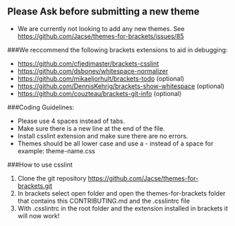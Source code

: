## Please Ask before submitting a new theme
* We are currently not looking to add any new themes. See https://github.com/Jacse/themes-for-brackets/issues/85

###We reccommend the following brackets extensions to aid in debugging:

* https://github.com/cfjedimaster/brackets-csslint
* https://github.com/dsbonev/whitespace-normalizer
* https://github.com/mikaeljorhult/brackets-todo (optional)
* https://github.com/DennisKehrig/brackets-show-whitespace (optional)
* https://github.com/couzteau/brackets-git-info (optional)

###Coding Guidelines:

* Please use 4 spaces instead of tabs.
* Make sure there is a new line at the end of the file.
* Install csslint extension and make sure there are no errors.
* Themes should be all lower case and use a - instead of a space for example: theme-name.css

###How to use csslint

1. Clone the git repository https://github.com/Jacse/themes-for-brackets.git
2. In brackets select open folder and open the themes-for-brackets folder that contains this CONTRIBUTING.md and the .csslintrc file
3. With .csslintrc in the root folder and the extension installed in brackets it will now work!
